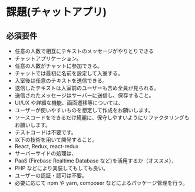# 課題(チャットアプリ)

## 必須要件

- 任意の人数で相互にテキストのメッセージがやりとりできる
- チャットアプリケーション。
- 任意の人数がチャットに参加できる。
- チャットでは最初に名前を設定して入室する。
- 入室後は任意のテキストを送信できる。
- 送信したテキストは入室前のユーザーも含め全員が見られる。
- 送信されたメッセージはサーバーに送信し、保存すること。
- UI/UX や詳細な機能、画面遷移等については、
- ユーザーが使いやすいものを想定して作成をお願いします。
- ソースコードをできるだけ綺麗に、保守しやすいようにリファクタリングもお願いします。
- テストコードは不要です。
- 以下の技術を用いて開発すること。
- React, Redux, react-redux
- サーバーサイドの処理は、
- PaaS (Firebase Realtime Database など)を活用するか（オススメ）、
- PHP などにより実装してもしても良い。
- ユーザーの認証・認可は不要。
- 必要に応じて npm や yarn, composer などによるパッケージ管理を行う。
